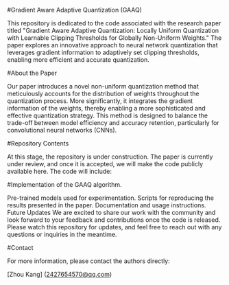 #Gradient Aware Adaptive Quantization (GAAQ)

This repository is dedicated to the code associated with the research paper titled "Gradient Aware Adaptive Quantization: Locally Uniform Quantization with Learnable Clipping Thresholds for Globally Non-Uniform Weights." The paper explores an innovative approach to neural network quantization that leverages gradient information to adaptively set clipping thresholds, enabling more efficient and accurate quantization.

#About the Paper

Our paper introduces a novel non-uniform quantization method that meticulously accounts for the distribution of weights throughout the quantization process. More significantly, it integrates the gradient information of the weights, thereby enabling a more sophisticated and effective quantization strategy. This method is designed to balance the trade-off between model efficiency and accuracy retention, particularly for convolutional neural networks (CNNs).

#Repository Contents

At this stage, the repository is under construction. The paper is currently under review, and once it is accepted, we will make the code publicly available here. The code will include:

#Implementation of the GAAQ algorithm.

Pre-trained models used for experimentation.
Scripts for reproducing the results presented in the paper.
Documentation and usage instructions.
Future Updates
We are excited to share our work with the community and look forward to your feedback and contributions once the code is released. Please watch this repository for updates, and feel free to reach out with any questions or inquiries in the meantime.

#Contact

For more information, please contact the authors directly:

[Zhou Kang] (2427654570@qq.com)

